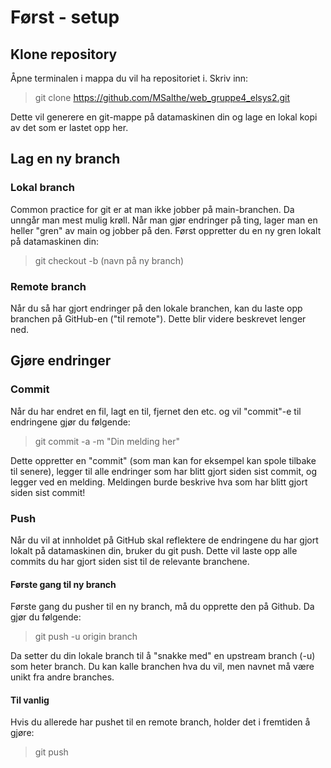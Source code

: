# Først - setup
## Klone repository
Åpne terminalen i mappa du vil ha repositoriet i.
Skriv inn:
> git clone https://github.com/MSalthe/web_gruppe4_elsys2.git

Dette vil generere en git-mappe på datamaskinen din og lage en lokal kopi av det som er lastet opp her.

## Lag en ny branch
### Lokal branch
Common practice for git er at man ikke jobber på main-branchen. Da unngår man mest mulig krøll. Når man gjør endringer på ting, lager man en heller "gren" av main og jobber på den. Først oppretter du en ny gren lokalt på datamaskinen din:
> git checkout -b (navn på ny branch)

### Remote branch
Når du så har gjort endringer på den lokale branchen, kan du laste opp branchen på GitHub-en ("til remote"). Dette blir videre beskrevet lenger ned.

## Gjøre endringer
### Commit 
Når du har endret en fil, lagt en til, fjernet den etc. og vil "commit"-e til endringene gjør du følgende:
> git commit -a -m "Din melding her"

Dette oppretter en "commit" (som man kan for eksempel kan spole tilbake til senere), legger til alle endringer som har blitt gjort siden sist commit, og legger ved en melding. Meldingen burde beskrive hva som har blitt gjort siden sist commit!

### Push
Når du vil at innholdet på GitHub skal reflektere de endringene du har gjort lokalt på datamaskinen din, bruker du git push. Dette vil laste opp alle commits du har gjort siden sist til de relevante branchene. 

#### Første gang til ny branch
Første gang du pusher til en ny branch, må du opprette den på Github. Da gjør du følgende:
> git push -u origin branch

Da setter du din lokale branch til å "snakke med" en upstream branch (-u) som heter branch. Du kan kalle branchen hva du vil, men navnet må være unikt fra andre branches.

#### Til vanlig
Hvis du allerede har pushet til en remote branch, holder det i fremtiden å gjøre:
> git push



